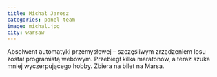 ```yaml
---
title: Michał Jarosz
categories: panel-team
image: michal.jpg
city: warsaw
---
```

Absolwent automatyki przemysłowej – szczęśliwym zrządzeniem losu został programistą webowym. Przebiegł kilka maratonów, a teraz szuka mniej wyczerpującego hobby. Zbiera na bilet na Marsa.
